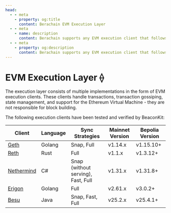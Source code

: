 ```yaml
---
head:
  - - meta
    - property: og:title
      content: Berachain EVM Execution Layer
  - - meta
    - name: description
      content: Berachain supports any EVM execution client that follows the Engine API
  - - meta
    - property: og:description
      content: Berachain supports any EVM execution client that follows the Engine API
---
```


# EVM Execution Layer ⟠

The execution layer consists of multiple implementations in the form of EVM execution clients. These clients handle transactions, transaction gossiping, state management, and support for the Ethereum Virtual Machine - they are not responsible for block building.

The following execution clients have been tested and verified by BeaconKit:

| Client                                                    | Language | Sync Strategies                    | Mainnet Version | Bepolia Version
| --------------------------------------------------------- | -------- | ---------------------------------- | ------------------- | -- |
| [Geth](https://github.com/ethereum/go-ethereum)           | Golang   | Snap, Full                         | v1.14.x             | v1.15.10+
| [Reth](https://github.com/paradigmxyz/reth)               | Rust     | Full                               | v1.1.x              | v1.3.12+
| [Nethermind](https://github.com/NethermindEth/nethermind) | C#       | Snap (without serving), Fast, Full | v1.31.x             | v1.31.8+
| [Erigon](https://github.com/ledgerwatch/erigon)           | Golang   | Full                               | v2.61.x             | v3.0.2+
| [Besu](https://github.com/hyperledger/besu/)              | Java     | Snap, Fast, Full                   | v25.2.x             | v25.4.1+
